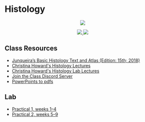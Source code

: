  # Histology 

 <p align="center">
    <a title="Join the class discord sever" href="https://discord.gg/Df2cxnUz3e">
    <img src="../assets/images/bi-455.ico"> 
    </a>
</p>

 <p align="center">
    <a title="View class syllabus" href="bi455-sp21-syllabus.pdf">
    <img src="https://img.shields.io/badge/BI: 455-Syllabus-informational" >
    </a>
    <a title="Join the class discord sever" href="https://discord.gg/Df2cxnUz3e">
    <img src="https://img.shields.io/discord/826224660537540659?label=Discord&logo=discord">
    </a>
</p>



## Class Resources
- [Junqueira’s Basic Histology Text and Atlas (Edition: 15th; 2018)](https://1lib.us/book/5001185/6d1add)
- [Christina Howard's Histology Lectures](https://www.youtube.com/playlist?list=PL7VEdRfJHS5v7n-r09YVA2WWS150E2ThL)
- [Christina Howard's Histology Lab Lectures](https://youtube.com/playlist?list=PL7VEdRfJHS5ufLYpVnf6BcX2eH5KtVQDD)
- [Join the Class Discord Server](https://discord.gg/Df2cxnUz3e)
- [PowerPoints to pdfs](https://downgit.github.io/#/home?url=https://github.com/cullyn-inverba/notes/tree/master/bi-455/ppts)

## Lab

- [Practical 1, weeks 1&ndash;4](lab/practical-1.pdf)
- [Practical 2, weeks 5&ndash;9](lab/practical-2.pdf)